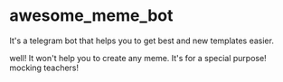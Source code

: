 # awesome_meme_bot
It's a telegram  bot that helps you to get best and new templates easier.

well! It won't help you to create any meme. It's for a special purpose! mocking teachers!
